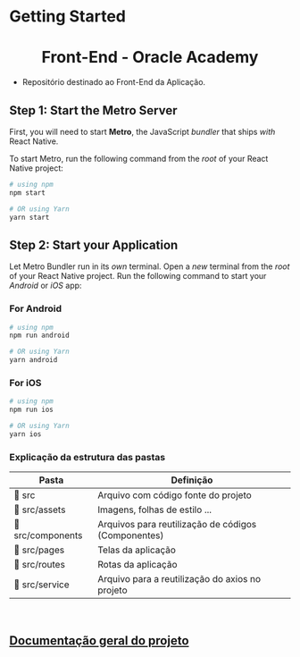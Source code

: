 # Getting Started
<p align="center">
<h1 align="center"> Front-End - Oracle Academy </h1>

 - Repositório destinado ao Front-End da Aplicação.

## Step 1: Start the Metro Server

First, you will need to start **Metro**, the JavaScript _bundler_ that ships _with_ React Native.

To start Metro, run the following command from the _root_ of your React Native project:

```bash
# using npm
npm start

# OR using Yarn
yarn start
```

## Step 2: Start your Application

Let Metro Bundler run in its _own_ terminal. Open a _new_ terminal from the _root_ of your React Native project. Run the following command to start your _Android_ or _iOS_ app:

### For Android

```bash
# using npm
npm run android

# OR using Yarn
yarn android
```

### For iOS

```bash
# using npm
npm run ios

# OR using Yarn
yarn ios
```


### Explicação da estrutura das pastas

| Pasta                                                       | Definição                                                                       |
| ----------------------------------------------------------- | ------------------------------------------------------------------------------- |
| :open_file_folder: src                               | Arquivo com código fonte do projeto |
| :open_file_folder: src/assets | Imagens, folhas de estilo ... |
| :open_file_folder: src/components | Arquivos para reutilização de códigos (Componentes) |
| :open_file_folder: src/pages | Telas da aplicação |
| :open_file_folder: src/routes | Rotas da aplicação |
| :open_file_folder: src/service | Arquivo para a reutilização do axios no projeto |

</br>


## [Documentação geral do projeto](https://github.com/EquipeGfour/API-5Semestre-OracleAcademy/tree/main)



